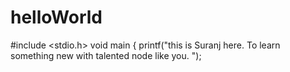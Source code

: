 # helloWorld
#include <stdio.h>
void main 
{
   printf("this is Suranj here. To learn something new with talented node like you. ");
